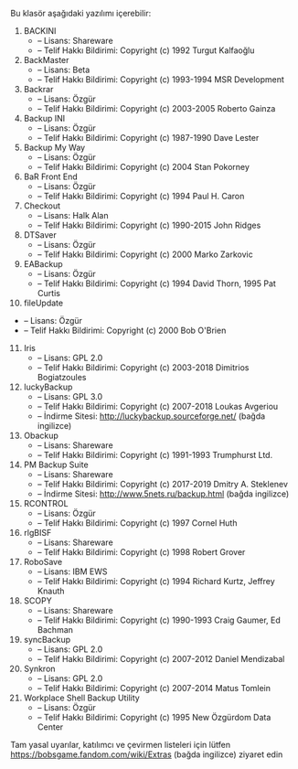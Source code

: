 Bu klasör aşağıdaki yazılımı içerebilir:

1. BACKINI
   - – Lisans: Shareware
   - – Telif Hakkı Bildirimi: Copyright (c) 1992 Turgut Kalfaoğlu
2. BackMaster
   - – Lisans: Beta
   - – Telif Hakkı Bildirimi: Copyright (c) 1993-1994 MSR Development
3. Backrar
   - – Lisans: Özgür
   - – Telif Hakkı Bildirimi: Copyright (c) 2003-2005 Roberto Gainza
4. Backup INI
   - – Lisans: Özgür
   - – Telif Hakkı Bildirimi: Copyright (c) 1987-1990 Dave Lester
5. Backup My Way
   - – Lisans: Özgür
   - – Telif Hakkı Bildirimi: Copyright (c) 2004 Stan Pokorney
6. BaR Front End
   - – Lisans: Özgür
   - – Telif Hakkı Bildirimi: Copyright (c) 1994 Paul H. Caron
7. Checkout
   - – Lisans: Halk Alan
   - – Telif Hakkı Bildirimi: Copyright (c) 1990-2015 John Ridges
8. DTSaver
   - – Lisans: Özgür
   - – Telif Hakkı Bildirimi: Copyright (c) 2000 Marko Zarkovic
9. EABackup
   - – Lisans: Özgür
   - – Telif Hakkı Bildirimi: Copyright (c) 1994 David Thorn, 1995 Pat Curtis
10. fileUpdate
   - – Lisans: Özgür
   - – Telif Hakkı Bildirimi: Copyright (c) 2000 Bob O'Brien
11. Iris
    - – Lisans: GPL 2.0
    - – Telif Hakkı Bildirimi: Copyright (c) 2003-2018 Dimitrios Bogiatzoules
12. luckyBackup
    - – Lisans: GPL 3.0
    - – Telif Hakkı Bildirimi: Copyright (c) 2007-2018 Loukas Avgeriou
    - – İndirme Sitesi: http://luckybackup.sourceforge.net/ (bağda ingilizce)
13. Obackup
    - – Lisans: Shareware
    - – Telif Hakkı Bildirimi: Copyright (c) 1991-1993 Trumphurst Ltd.
14. PM Backup Suite
    - – Lisans: Shareware
    - – Telif Hakkı Bildirimi: Copyright (c) 2017-2019 Dmitry A. Steklenev
    - – İndirme Sitesi: http://www.5nets.ru/backup.html (bağda ingilizce)
15. RCONTROL
    - – Lisans: Özgür
    - – Telif Hakkı Bildirimi: Copyright (c) 1997 Cornel Huth
16. rlgBISF
    - – Lisans: Shareware
    - – Telif Hakkı Bildirimi: Copyright (c) 1998 Robert Grover
17. RoboSave
    - – Lisans: IBM EWS
    - – Telif Hakkı Bildirimi: Copyright (c) 1994 Richard Kurtz, Jeffrey Knauth
18. SCOPY
    - – Lisans: Shareware
    - – Telif Hakkı Bildirimi: Copyright (c) 1990-1993 Craig Gaumer, Ed Bachman
19. syncBackup
    - – Lisans: GPL 2.0
    - – Telif Hakkı Bildirimi: Copyright (c) 2007-2012 Daniel Mendizabal
20. Synkron
    - – Lisans: GPL 2.0
    - – Telif Hakkı Bildirimi: Copyright (c) 2007-2014 Matus Tomlein
21. Workplace Shell Backup Utility
    - – Lisans: Özgür
    - – Telif Hakkı Bildirimi: Copyright (c) 1995 New Özgürdom Data Center

Tam yasal uyarılar, katılımcı ve çevirmen listeleri için lütfen https://bobsgame.fandom.com/wiki/Extras (bağda ingilizce) ziyaret edin
